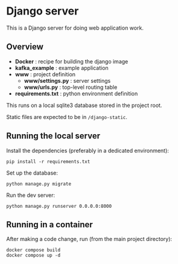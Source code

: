 # Django server

This is a Django server for doing web application work.

## Overview

- __Docker__ : recipe for building the django image
- __kafka_example__ : example application
- __www__ : project definition
  - __www/settings.py__ : server settings
  - __www/urls.py__ : top-level routing table
- __requirements.txt__ : python environment definition

This runs on a local sqlite3 database stored in the project root.

Static files are expected to be in `/django-static`.

## Running the local server

Install the dependencies (preferably in a dedicated environment):

    pip install -r requirements.txt

Set up the database:

    python manage.py migrate

Run the dev server:

    python manage.py runserver 0.0.0.0:8000

## Running in a container

After making a code change, run (from the main project directory):

    docker compose build
    docker compose up -d

